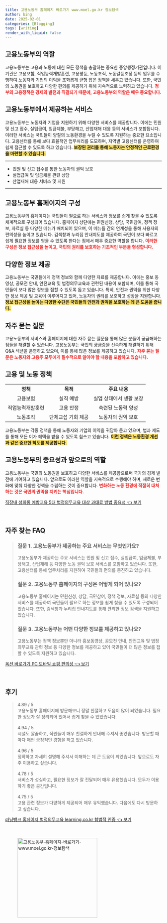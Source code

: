 ```yaml
---
title: 고용노동부 홈페이지 바로가기 www.moel.go.kr 정보탐색
author: bing
date: 2025-02-01
categories: [Blogging]
tags: [writing]
render_with_liquid: false
---
```



<h2 id='고용노동부 역할'>고용노동부의 역할</h2>

<p>고용노동부는 고용과 노동에 대한 모든 정책을 총괄하는 중요한 중앙행정기관입니다. 이 기관은 고용보험, 직업능력개발훈련, 고용평등, 노동조직, 노동갈등조정 등의 업무를 수행하여 노동자와 기업의 이익을 조화롭게 균형 잡은 정책을 세우고 있습니다. 또한, 국민의 노동권을 보호하고 다양한 편의를 제공하기 위해 지속적으로 노력하고 있습니다. <b><span style="color: #ee2323;">정부의 고용정책은 경제의 발전과 직결되기 때문에, 고용노동부의 역할은 매우 중요합니다.</span></b></p>

<h2 id='고용노동부 서비스'>고용노동부에서 제공하는 서비스</h2>

<p>고용노동부는 노동자와 기업을 지원하기 위해 다양한 서비스를 제공합니다. 이에는 민원 및 신고 접수, 실업급여, 임금체불, 부당해고, 산업재해 대응 등의 서비스가 포함됩니다. 이러한 서비스는 국민들이 양질의 노동환경을 누릴 수 있도록 지원하는 중요한 요소입니다. 고용센터를 통해 보다 효율적인 업무처리를 도모하며, 지역별 고용센터를 운영하여 쉽게 접근할 수 있도록 하고 있습니다. <b><span style="background-color: #ffe066;">보장된 권리를 통해 노동자는 안정적인 근로환경을 마련할 수 있습니다.</span></b></p>

<hr />

<ul>
    <li>민원 및 신고 접수를 통한 노동자의 권익 보호</li>
    <li>실업급여 및 임금체불 관련 상담</li>
    <li>산업재해 대응 서비스 및 지원</li>
</ul>

<hr />

<h2 id='고용노동부 홈페이지 구성'>고용노동부 홈페이지의 구성</h2>

<p>고용노동부의 홈페이지는 국민들이 필요로 하는 서비스와 정보를 쉽게 찾을 수 있도록 체계적으로 구성되어 있습니다. 홈페이지 상단에는 민원신청, 상담, 국민참여, 정책 정보, 자료실 등 다양한 메뉴가 배치되어 있으며, 이 메뉴들 간의 연계성을 통해 사용자의 편의성을 높이고 있습니다. 검색창과 누리집 안내지도를 제공하여 국민이 보다 빠르고 쉽게 필요한 정보를 얻을 수 있도록 한다는 점에서 매우 중요한 역할을 합니다. <b><span style="color: #ee2323;">이러한 구성은 정보 접근성을 높이고, 국민의 권리를 보호하는 기초적인 부분을 형성합니다.</span></b></p>

<h2 id='서비스와 정보 제공'>다양한 정보 제공</h2>

<p>고용노동부는 국민들에게 정책 정보와 함께 다양한 자료를 제공합니다. 이에는 홍보 동영상, 공모전 안내, 안전교육 및 법정의무교육과 관련된 내용이 포함되며, 이를 통해 국민들이 보다 많은 정보를 접할 수 있도록 돕고 있습니다. 특히, 안전과 권익을 위한 다양한 정보 제공 및 교육이 이루어지고 있어, 노동자의 권리를 보호하고 성장을 지원합니다. <b><span style="background-color: #ffe066;">정보 접근성을 높이는 다양한 수단은 국민들의 안전과 권익을 보호하는 데 큰 도움을 줍니다.</span></b></p>

<h2 id='자주 묻는 질문'>자주 묻는 질문</h2>

<p>고용노동부의 서비스와 홈페이지에 대한 자주 묻는 질문을 통해 많은 분들이 궁금해하는 점들을 해결할 수 있습니다. 고용노동부는 국민의 궁금증을 신속하게 해결하기 위해 Q&A 섹션을 운영하고 있으며, 이를 통해 많은 정보를 제공하고 있습니다. <b><span style="color: #ee2323;">자주 묻는 질문은 노동자와 고용주 모두에게 필수적으로 알아야 할 내용을 포함하고 있습니다.</span></b></p>

<h2 id='고용과 노동 정책'>고용 및 노동 정책</h2>

<table>
    <tr>
        <td style="text-align: center; height: 17px;"><b>정책</b></td>
        <td style="text-align: center; height: 17px;"><b>목적</b></td>
        <td style="text-align: center; height: 17px;"><b>주요 내용</b></td>
    </tr>
    <tr>
        <td style="text-align: center; height: 17px;">고용보험</td>
        <td style="text-align: center; height: 17px;">실직 예방</td>
        <td style="text-align: center; height: 17px;">실업 상태에서 생활 보장</td>
    </tr>
    <tr>
        <td style="text-align: center; height: 17px;">직업능력개발훈련</td>
        <td style="text-align: center; height: 17px;">고용 안정</td>
        <td style="text-align: center; height: 17px;">숙련된 노동력 양성</td>
    </tr>
    <tr>
        <td style="text-align: center; height: 17px;">노동조직</td>
        <td style="text-align: center; height: 17px;">단체교섭 기회 제공</td>
        <td style="text-align: center; height: 17px;">노동자의 권익 보호</td>
    </tr>
</table>

<p>고용노동부는 각종 정책을 통해 노동자와 기업의 이익을 귀담아 듣고 있으며, 법과 제도를 통해 모든 이가 혜택을 받을 수 있도록 힘쓰고 있습니다. <b><span style="background-color: #ffe066;">이런 정책은 노동환경 개선과 같은 중요한 척도를 제공합니다.</span></b></p>

<h2 id='결론'>고용노동부의 중요성과 앞으로의 역할</h2>

<p>고용노동부는 국민의 노동권을 보호하고 다양한 서비스를 제공함으로써 국가의 경제 발전에 기여하고 있습니다. 앞으로도 이러한 역할을 지속적으로 수행해야 하며, 새로운 변화에 맞춰 다양한 정책을 수립하는 것이 중요합니다. <b><span style="color: #ee2323;">변화하는 노동 환경에 적절히 대처하는 것은 국민의 권익을 지키는 핵심입니다.</span></b></p>


<p><a class="click-button" title="직장내 성희롱 예방교육 5대 법정의무교육 대상 과태료 방법 중요성" href="https://greenforu.github.io/posts/%EC%A7%81%EC%9E%A5%EB%82%B4-%EC%84%B1%ED%9D%AC%EB%A1%B1-%EC%98%88%EB%B0%A9%EA%B5%90%EC%9C%A1-5%EB%8C%80-%EB%B2%95%EC%A0%95%EC%9D%98%EB%AC%B4%EA%B5%90%EC%9C%A1-%EB%8C%80%EC%83%81-%EA%B3%BC%ED%83%9C%EB%A3%8C-%EB%B0%A9%EB%B2%95-%EC%A4%91%EC%9A%94%EC%84%B1/" rel="dofollow">직장내 성희롱 예방교육 5대 법정의무교육 대상 과태료 방법 중요성 👈 보기</a></p><br>
<h2 id='자주_찾는_FAQ'>자주 찾는 FAQ</h2>
<div itemscope="" itemtype="https://schema.org/FAQPage"> 
<blockquote> 
<div itemscope="" itemprop="mainEntity" itemtype="https://schema.org/Question"> 
<h3 itemprop="name">질문 1. 고용노동부가 제공하는 주요 서비스는 무엇인가요?</h3> 
<div itemscope="" itemprop="acceptedAnswer" itemtype="https://schema.org/Answer"> 
<span itemprop="text"> 
<p>고용노동부가 제공하는 주요 서비스는 민원 및 신고 접수, 실업급여, 임금체불, 부당해고, 산업재해 등 다양한 노동 권익 보호 서비스를 포함하고 있습니다. 또한, 고용센터를 통해 업무처리를 지원하여 국민들의 편의를 증진하고 있습니다.</p> 
</span> 
</div> 
</div> 

<div itemscope="" itemprop="mainEntity" itemtype="https://schema.org/Question"> 
<h3 itemprop="name">질문 2. 고용노동부 홈페이지의 구성은 어떻게 되어 있나요?</h3> 
<div itemscope="" itemprop="acceptedAnswer" itemtype="https://schema.org/Answer"> 
<span itemprop="text"> 
<p>고용노동부 홈페이지는 민원신청, 상담, 국민참여, 정책 정보, 자료실 등의 다양한 서비스를 제공하여 국민들이 필요로 하는 정보를 쉽게 찾을 수 있도록 구성되어 있습니다. 또한, 검색창과 누리집 안내지도를 통해 편리한 정보 검색을 지원하고 있습니다.</p> 
</span> 
</div> 
</div> 

<div itemscope="" itemprop="mainEntity" itemtype="https://schema.org/Question"> 
<h3 itemprop="name">질문 3. 고용노동부는 어떤 다양한 정보를 제공하고 있나요?</h3> 
<div itemscope="" itemprop="acceptedAnswer" itemtype="https://schema.org/Answer"> 
<span itemprop="text"> 
<p>고용노동부는 정책 정보뿐만 아니라 홍보동영상, 공모전 안내, 안전교육 및 법정의무교육 관련 정보 등 다양한 정보를 제공하고 있어 국민들이 더 많은 정보를 접할 수 있도록 지원하고 있습니다.</p> 
</span> 
</div> 
</div> 

</blockquote> 
</div>
<p><a class="click-button" title="옥션 바로가기 PC 모바일 쇼핑 편의성" href="https://greenforu.github.io/posts/%EC%98%A5%EC%85%98-%EB%B0%94%EB%A1%9C%EA%B0%80%EA%B8%B0-PC-%EB%AA%A8%EB%B0%94%EC%9D%BC-%EC%87%BC%ED%95%91-%ED%8E%B8%EC%9D%98%EC%84%B1/" rel="dofollow">옥션 바로가기 PC 모바일 쇼핑 편의성 👈 보기</a></p><br>
<h2 id='후기'>후기</h2>
<div itemscope itemtype="https://schema.org/Product">
  <blockquote>
  <div itemprop="review" itemscope itemtype="https://schema.org/Review">
      <div itemprop="reviewRating" itemscope itemtype="https://schema.org/Rating"> <span itemprop="ratingValue">4.89</span> / <span itemprop="bestRating">5</span> </div>
      <span itemprop="reviewBody">고용노동부 홈페이지에 방문해보니 정말 친절하고 도움이 많이 되었습니다. 필요한 정보가 잘 정리되어 있어서 쉽게 찾을 수 있었습니다.</span>
  </div>
  <br>
  <div itemprop="review" itemscope itemtype="https://schema.org/Review">
      <div itemprop="reviewRating" itemscope itemtype="https://schema.org/Rating"> <span itemprop="ratingValue">4.94</span> / <span itemprop="bestRating">5</span> </div>
      <span itemprop="reviewBody">시설도 깔끔하고, 직원들이 매우 친절하게 안내해 주셔서 좋았습니다. 방문할 때마다 매번 긍정적인 경험을 하고 있습니다.</span>
  </div>
  <br>
  <div itemprop="review" itemscope itemtype="https://schema.org/Review">
      <div itemprop="reviewRating" itemscope itemtype="https://schema.org/Rating"> <span itemprop="ratingValue">4.96</span> / <span itemprop="bestRating">5</span> </div>
      <span itemprop="reviewBody">정확하고 자세히 설명해 주셔서 이해하는 데 큰 도움이 되었습니다. 앞으로도 자주 이용하고 싶습니다.</span>
  </div>
  <br>
  <div itemprop="review" itemscope itemtype="https://schema.org/Review">
      <div itemprop="reviewRating" itemscope itemtype="https://schema.org/Rating"> <span itemprop="ratingValue">4.78</span> / <span itemprop="bestRating">5</span> </div>
      <span itemprop="reviewBody">서비스가 성실하고, 필요한 정보가 잘 전달되어 매우 유용했습니다. 모두가 이용하기 좋은 공간입니다.</span>
  </div>
  <br>
  <div itemprop="review" itemscope itemtype="https://schema.org/Review">
      <div itemprop="reviewRating" itemscope itemtype="https://schema.org/Rating"> <span itemprop="ratingValue">4.75</span> / <span itemprop="bestRating">5</span> </div>
      <span itemprop="reviewBody">고용 관련 정보가 다양하게 제공되어 매우 유익했습니다. 다음에도 다시 방문하고 싶습니다.</span>
  </div>
  </blockquote>
</div>
<p><a class="click-button" title="러닝뱅크 홈페이지 법정의무교육 learning.co.kr 합법적 인증" href="https://greenforu.github.io/posts/%EB%9F%AC%EB%8B%9D%EB%B1%85%ED%81%AC-%ED%99%88%ED%8E%98%EC%9D%B4%EC%A7%80-%EB%B2%95%EC%A0%95%EC%9D%98%EB%AC%B4%EA%B5%90%EC%9C%A1-learning.co.kr-%ED%95%A9%EB%B2%95%EC%A0%81-%EC%9D%B8%EC%A6%9D/" rel="dofollow">러닝뱅크 홈페이지 법정의무교육 learning.co.kr 합법적 인증 👈 보기</a></p><br>
<figure class="image"><img src="https://greenforu.github.io/assets/img/thumbnail/고용노동부-홈페이지-바로가기-www.moel.go.kr-정보탐색.webp" alt="고용노동부-홈페이지-바로가기-www.moel.go.kr-정보탐색" width="256" height="256"></figure>